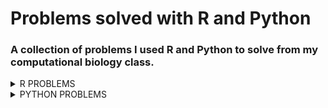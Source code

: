 # Problems solved with R and Python
### A collection of problems I used R and Python to solve from my computational biology class.
<details><summary>R PROBLEMS</summary>
<p>

**Problem 1** 8.23.3 from *Computing Skills for Biologists: A Toolbox*; In this excersize, we will get a glimpse of the image processing capabilities of R. We want to determine the projected leaf area of plants using photos, and analyze whether the leaves have grown significantly over the course of two days. The directory CSB/r/data/leafarea/ contains images of plants at two time points (t1 and t2). The data have been collected by Madlen.
  * Write a for loop that processes all images using the function getArea, which is provided in CSB/r/solutions/getArea.R. The function accepts a single file name as an argument, and returns the projected leaf area, measured in pixels. Your loop should record the leaf area for each image and store it in the data frame results. To loop over all files, you can use the function list.files along with its pattern matching option, to produce a list of all the files with extension .jpg in the directory SC/r/data/leafarea/. Work in your sandbox or change paths in the getArea.R function accordingly.
  * Plot the area of each plant as measured ar the time point 1 verses time point 2.
  * Determine whether the plants significantly differ at the time points 1 and 2 using a paired t-test.
  
 [My Solution/Code](Assignments/assignment-06-Csaenz10-answers.R)

**Problem 2** We will be analyzing the `age_count_2020-07-13_2020-10-11.xlsx` data set; This data consists of the date that a COVID-19 test from somebody residing in Nueces County comes back positive (LABDATE) the age of the person (AGE_YEARS). Each row is a person. There are 4 worksheets in the excel workbook, one per month from July to October. Your goal is to complete the tasks and create an R script that will work when this repo is cloned to any computer. I encourage you to make tidyverse pipelines, where the responses from several questions are assembled in one or a few pipelines. When you are complete, submit by pushing the changes to github.
  * Create an R script named `ageCovidSummary.R` in your exam repo and set the working directory with the following command: 

```r
setwd(dirname(rstudioapi::getActiveDocumentContext()$path))
```


* Load the following libraries (install if necessary):
    * tidyverse
    * readxl
    * janitor
    * lubridate
* Referring to lecture 8 (some code will need to be altered), read the data from age_count_2020-07-13_2020-10-11.xlsx into a tibble named covid_cases_age and then do the following in a single pipeline:
    * format the column names
    * make a new column called date and format it as YYYY-MM-DD using ymd()
    * make a new column called age_class that evaluates the the values in age_years and assigns them to the proper 20 yr age bin: 0-19, 20-39, 40-59, 60-79, 80+
      * use case_when() for this
    * group the tibble by date and age_class
    * use summarise() to transform the tibble so that each row is a unique combination of date and age_class, and the number of positive cases in each age class on each date is stored in a column called new_cases
    * If done properly, this is how covid_cases_age will look:
    
    ```r
     > covid_cases_age
    # A tibble: 433 x 3
    # Groups:   date [91]
       date       age_class new_cases
       <date>     <chr>         <int>
     1 2020-07-13 0-19             44
     2 2020-07-13 20-39            73
     3 2020-07-13 40-59            84
     4 2020-07-13 60-79            49
     5 2020-07-13 80+               3
     6 2020-07-14 0-19             61
     7 2020-07-14 20-39           213
     8 2020-07-14 40-59           219
     9 2020-07-14 60-79           102
    10 2020-07-14 80+              10
    # ... with 423 more rows
    ```
    
  
* Create the following plot from `covid_cases_age`
  
![](nueces_new-cases_age-class.png)
  
* Recreate the following plot from `covid_cases_age`.  Hints: 
    * refer to lecture 8 where we used functions to add day of week and month to a tibble
  * refer to text book or search web for solution to making error bars, you will need to calculate the mean and sd for each row before initiating the plot
  * search the web for solution to allowing y axes to freely vary depending upon age class
  * the [R Graphics Cookbook](http://www.cookbook-r.com/Graphs/) could be useful here

![](nueces_mean-new-cases_day-ageclass.png)

* There are different numbers of people in the age brackets and thus we might expect more positive cases in some age brackets than others.  Read in the `Texas_Age_Demographic_Data.csv` file and process it down to a tibble named `nueces_demographics` with just the total number of people in each 20 year age bracket in Nueces county using tidyverse commands. The tibble should have 5 rows and 2 columns.  Name the columns `age_class` and `num_people` as follows:

```r 
> nueces_demographics
# A tibble: 5 x 2
  age_class num_people
  <chr>          <dbl>
1 0-19           64181
2 20-39         114717
3 40-59          95495
4 60-79          70266
5 80+            16584
```

* Recreate the following plot with the data in the `nueces_demographics` tibble.  The font size of the axis titles is 20 and the font size of the axis values is 18.  Hint: the [R Graphics Cookbook](http://www.cookbook-r.com/Graphs/) could be useful here.

![](nueces_num-people_age-class.png)

* Now we can use the demographic data to calculate the number of new cases relative to the number of people in each age class. Join `covid_cases_age` and `nueces_demographics` together and save the new tibble as `covid_cases_age_census`. Add a column named `new_cases_per10k` with values calculated as follows: `10000*new_cases/num_people`.  The result will be a tibble like `covid_cases_age` but with 2 additional columns :

```r 
> covid_cases_age_census
# A tibble: 433 x 5
# Groups:   date [91]
   date       age_class new_cases num_people new_cases_per10k
   <date>     <chr>         <int>      <dbl>            <dbl>
 1 2020-07-13 0-19             44      64181             6.86
 2 2020-07-13 20-39            73     114717             6.36
 3 2020-07-13 40-59            84      95495             8.80
 4 2020-07-13 60-79            49      70266             6.97
 5 2020-07-13 80+               3      16584             1.81
 6 2020-07-14 0-19             61      64181             9.50
 7 2020-07-14 20-39           213     114717            18.6 
 8 2020-07-14 40-59           219      95495            22.9 
 9 2020-07-14 60-79           102      70266            14.5 
10 2020-07-14 80+              10      16584             6.03
# ... with 423 more rows
```


* I have noticed a pattern where the elderly are the last age group to experience a spike in COVID cases after a local outbreak.  Modify your code from question 3 above to make a plot with `new_cases_per10k` on the y axis.  Is the figure consistent with my observations from other time periods? Which figure, this one or the one from question 3 better portrays the level of COVID infection within and among age classes?  Why?

![](nueces_new-cases-per10k_age-class.png)

[My Solution/Code](Assignments/ageCovidSummary.R)


</p>
</details>


<details><summary>PYTHON PROBLEMS</summary>
<p>

**Problem 1** 3.8.1 Measles Time Series from *Computing Skills for Biologists: A Toolbox*; In their article, Dalziel et al. (2016) provide a long time series reporting the number of cases of measles before mass vacination, for many US cities. The data consist of cases in a given US city for a given year, and a given biweek of the year (i.e., first two weeks, second two weeks, etc.). The time series is contained in the file Dalziel2016_data.csv.
  * Write a program that extracts the names of all the cities in the database (one entry per city).
  * Write a program that creates a dictionary where the keys are the cities and the values are the number of records (rows) for that city in the data.
  * Write a program that calculates the mean population for each city obtained by averaging the values of pop.
  * Write a program that calculates the mean population for each city and year.
**Problem 2** 3.8.2  Red Queen in Fruit Flies from *Computing Skills for Biologists: A Toolbox*; Singh et al. (2015) show that, when infected with a parasite, the four genetic lines of *D. melanogaster* respond by increasing the production of recombinant offspring (arguably, trying to produce new recombinants able to escape the parasite). They show that the same outcome is not achieved by artificially wounding the flies. The data needed to replicate the main claim (figure 2 of the original article) is contained in the file Singh2015_data.csv. Open the file, and compute the mean RecombinantFraction for each *Drosophilia* Line, and InfectionStatus (W for wounded and I for infected). Print the results in the following form:


Line 45 Average Recombination Rate:
W : 0.187
I : 0.191

[My Solution/Code](Assignments/assignment-11-Csaenz10.txt)

**Problem 2** 4.10.1 Assortative Mating in Animals from *Computing Skills for Biologists: A Toolbox*; Jiang et al. (2013) studied the assortative mating in animals. They compiled a large database, reporting the results of many experiments on mating. In particular, for several taxa they provide the value of correlation among the sizes of the mates. A positive value of r stands for assortative mating (large animals tend to mate with large animals), and a negative value for disassortative mating.
  * You can find the data in good_code/data/Jiang2013_data.csv. Write a function that takes as input the desired Taxon and returns the mean value of r.
  * You should see that fish have a positive value of r, but that this is also true for other taxa. Is the mean value of r especially high for fish? To test this, compute a *p-value* by repeatedly sampling 37 values of r(37 experiments on fish are reported in the database) at random, and calculating the probability of observing a higher mean value of r. To get an accurate estimate of the *p-value*, use 50,000 randomizations.
  * Repeat the procedure for all taxa.

[My Solution/Code](Assignments/assignment12.txt)


</p>
</details>


